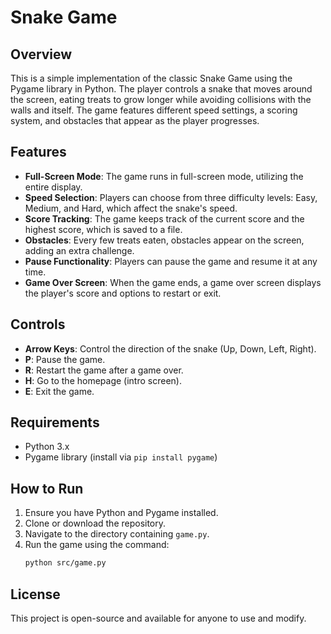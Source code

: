 # Snake Game

## Overview
This is a simple implementation of the classic Snake Game using the Pygame library in Python. The player controls a snake that moves around the screen, eating treats to grow longer while avoiding collisions with the walls and itself. The game features different speed settings, a scoring system, and obstacles that appear as the player progresses.

## Features
- **Full-Screen Mode**: The game runs in full-screen mode, utilizing the entire display.
- **Speed Selection**: Players can choose from three difficulty levels: Easy, Medium, and Hard, which affect the snake's speed.
- **Score Tracking**: The game keeps track of the current score and the highest score, which is saved to a file.
- **Obstacles**: Every few treats eaten, obstacles appear on the screen, adding an extra challenge.
- **Pause Functionality**: Players can pause the game and resume it at any time.
- **Game Over Screen**: When the game ends, a game over screen displays the player's score and options to restart or exit.

## Controls
- **Arrow Keys**: Control the direction of the snake (Up, Down, Left, Right).
- **P**: Pause the game.
- **R**: Restart the game after a game over.
- **H**: Go to the homepage (intro screen).
- **E**: Exit the game.

## Requirements
- Python 3.x
- Pygame library (install via `pip install pygame`)

## How to Run
1. Ensure you have Python and Pygame installed.
2. Clone or download the repository.
3. Navigate to the directory containing `game.py`.
4. Run the game using the command:
   ```bash
   python src/game.py
   ```

## License
This project is open-source and available for anyone to use and modify.